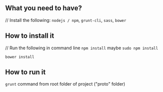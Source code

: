 ## What you need to have?

// Install the following:
``nodejs / npm``, ``grunt-cli``, ``sass``, ``bower``

## How to install it

// Run the following in command line
``npm install`` maybe ``sudo npm install``

``bower install``

## How to run it

``grunt`` command from root folder of project ("proto" folder)